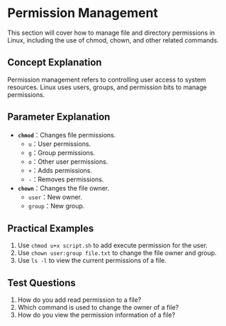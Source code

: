 # Permission Management

This section will cover how to manage file and directory permissions in Linux, including the use of chmod, chown, and other related commands.

## Concept Explanation
Permission management refers to controlling user access to system resources. Linux uses users, groups, and permission bits to manage permissions.

## Parameter Explanation
- **`chmod`**：Changes file permissions.
  - `u`：User permissions.
  - `g`：Group permissions.
  - `o`：Other user permissions.
  - `+`：Adds permissions.
  - `-`：Removes permissions.
- **`chown`**：Changes the file owner.
  - `user`：New owner.
  - `group`：New group.

## Practical Examples
1. Use `chmod u+x script.sh` to add execute permission for the user.
2. Use `chown user:group file.txt` to change the file owner and group.
3. Use `ls -l` to view the current permissions of a file.

## Test Questions
1. How do you add read permission to a file?
2. Which command is used to change the owner of a file?
3. How do you view the permission information of a file?
